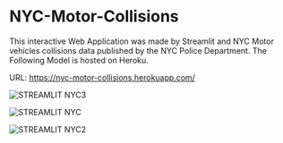 # NYC-Motor-Collisions
This interactive Web Application was made by Streamlit and NYC Motor vehicles collisions data published by the NYC Police Department.
The Following Model is hosted on Heroku.

URL: https://nyc-motor-collisions.herokuapp.com/



![STREAMLIT NYC3](https://user-images.githubusercontent.com/60705782/97156457-f40a0380-1733-11eb-867e-da0ba7edac9f.png)




![STREAMLIT NYC](https://user-images.githubusercontent.com/60705782/97156979-b2c62380-1734-11eb-92d0-3c0ace6e5409.png)




![STREAMLIT NYC2](https://user-images.githubusercontent.com/60705782/97157023-c5d8f380-1734-11eb-905c-6507854e89ee.png)
